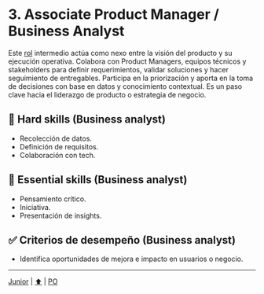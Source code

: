 # 3. Associate Product Manager / Business Analyst

Este [rol](./business/03-analyst.md) intermedio actúa como nexo entre la visión del producto y su ejecución operativa. Colabora con Product Managers, equipos técnicos y stakeholders para definir requerimientos, validar soluciones y hacer seguimiento de entregables. Participa en la priorización y aporta en la toma de decisiones con base en datos y conocimiento contextual. Es un paso clave hacia el liderazgo de producto o estrategia de negocio.

## 🔧 Hard skills (Business analyst)

- Recolección de datos.
- Definición de requisitos.
- Colaboración con tech.

## 🧠 Essential skills (Business analyst)

- Pensamiento crítico.
- Iniciativa.
- Presentación de insights.

## ✅ Criterios de desempeño (Business analyst)

- Identifica oportunidades de mejora e impacto en usuarios o negocio.

---

[Junior](./02-junior.md) | [⬆️](/knowledge/README.md#3-associate-product-manager--business-analyst) | [PO](./04-po.md)
